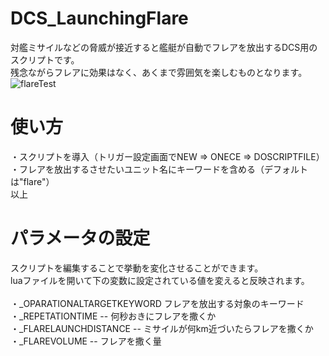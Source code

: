 # DCS_LaunchingFlare
対艦ミサイルなどの脅威が接近すると艦艇が自動でフレアを放出するDCS用のスクリプトです。<br>
残念ながらフレアに効果はなく、あくまで雰囲気を楽しむものとなります。<br>
![flareTest](https://user-images.githubusercontent.com/30495755/167240258-d220377a-00b0-4b25-b58d-378700e86c35.png)
# 使い方
・スクリプトを導入（トリガー設定画面でNEW ⇒ ONECE ⇒ DOSCRIPTFILE）<br>
・フレアを放出するさせたいユニット名にキーワードを含める（デフォルトは"flare"）<br>
以上<br>


# パラメータの設定
スクリプトを編集することで挙動を変化させることができます。<br>
luaファイルを開いて下の変数に設定されている値を変えると反映されます。<br>
<br>
・_OPARATIONALTARGETKEYWORD フレアを放出する対象のキーワード<br>
・_REPETATIONTIME -- 何秒おきにフレアを撒くか<br>
・_FLARELAUNCHDISTANCE -- ミサイルが何km近づいたらフレアを撒くか<br>
・_FLAREVOLUME -- フレアを撒く量<br>
